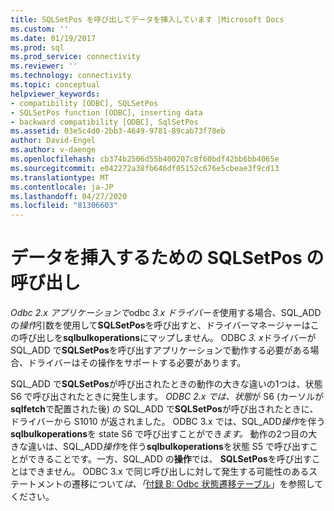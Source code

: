 ```yaml
---
title: SQLSetPos を呼び出してデータを挿入しています |Microsoft Docs
ms.custom: ''
ms.date: 01/19/2017
ms.prod: sql
ms.prod_service: connectivity
ms.reviewer: ''
ms.technology: connectivity
ms.topic: conceptual
helpviewer_keywords:
- compatibility [ODBC], SQLSetPos
- SQLSetPos function [ODBC], inserting data
- backward compatibility [ODBC], SqlSetPos
ms.assetid: 03e5c4d0-2bb3-4649-9781-89cab73f78eb
author: David-Engel
ms.author: v-daenge
ms.openlocfilehash: cb374b2506d55b400207c8f60bdf42bb6bb4065e
ms.sourcegitcommit: e042272a38fb646df05152c676e5cbeae3f9cd13
ms.translationtype: MT
ms.contentlocale: ja-JP
ms.lasthandoff: 04/27/2020
ms.locfileid: "81306603"
---
```

# <a name="calling-sqlsetpos-to-insert-data"></a>データを挿入するための SQLSetPos の呼び出し
*Odbc 2.x アプリケーションで*odbc *3.x ドライバーを*使用する場合、SQL_ADD の*操作*引数を使用して**SQLSetPos**を呼び出すと、ドライバーマネージャーはこの呼び出しを**sqlbulkoperations**にマップしません。 ODBC *3. x*ドライバーが SQL_ADD で**SQLSetPos**を呼び出すアプリケーションで動作する必要がある場合、ドライバーはその操作をサポートする必要があります。  
  
 SQL_ADD で**SQLSetPos**が呼び出されたときの動作の大きな違いの1つは、状態 S6 で呼び出されたときに発生します。 *ODBC 2.x では、状態*が S6 (カーソルが**sqlfetch**で配置された後) の SQL_ADD で**SQLSetPos**が呼び出されたときに、ドライバーから S1010 が返されました。 ODBC 3.x では、SQL_ADD*操作*を伴う**sqlbulkoperations**を state S6 で呼び出すことができ*ます。* 動作の2つ目の大きな違いは、SQL_ADD*操作*を伴う**sqlbulkoperations**を状態 S5 で呼び出すことができることです。一方、SQL_ADD の**操作**では、 **SQLSetPos**を呼び出すことはできません。 ODBC 3.x で同じ呼び出しに対して発生する可能性のあるステートメントの遷移について*は、「*[付録 B: Odbc 状態遷移テーブル](../../../odbc/reference/appendixes/appendix-b-odbc-state-transition-tables.md)」を参照してください。
